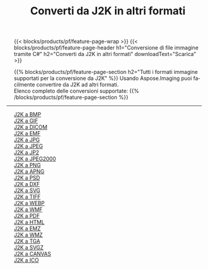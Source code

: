 ﻿---
title: Converti da J2K in altri formati 
weight: 3920
url: /it/net/conversion/from/j2k 
lang: it
langdirlevel: 2
locales: zh-hans,ja,it,ru,de,es,fr,nl,id,lt,pl,pt,vi,tr,ko,zh-hant,ar,hi,th,sv,cs,uk,he
description: Usando Aspose.Imaging puoi facilmente convertire da J2K ad altri formati
---

{{< blocks/products/pf/feature-page-wrap >}}
{{< blocks/products/pf/feature-page-header h1="Conversione di file immagine tramite C#" h2="Converti da J2K in altri formati" downloadText="Scarica" >}}


{{% blocks/products/pf/feature-page-section  h2="Tutti i formati immagine supportati per la conversione da J2K" %}}
Usando Aspose.Imaging puoi facilmente convertire da J2K ad altri formati.
<br/>
Elenco completo delle conversioni supportate:
{{% /blocks/products/pf/feature-page-section %}}
<div class="container-fluid productfamilypage bg-gray">
    <div class="convertypes bg-gray agp-content section">
        <div class="container">
		<hr style="margin-left:-20px;"/>
		<div class="row other-converters">
		    <div class='col-md-2 other-converter remove-lp remove-rp'><a href="/imaging/it/net/conversion/j2k-to-bmp" >J2K a BMP</a></div><div class='col-md-2 other-converter remove-lp remove-rp'><a href="/imaging/it/net/conversion/j2k-to-gif" >J2K a GIF</a></div><div class='col-md-2 other-converter remove-lp remove-rp'><a href="/imaging/it/net/conversion/j2k-to-dicom" >J2K a DICOM</a></div><div class='col-md-2 other-converter remove-lp remove-rp'><a href="/imaging/it/net/conversion/j2k-to-emf" >J2K a EMF</a></div><div class='col-md-2 other-converter remove-lp remove-rp'><a href="/imaging/it/net/conversion/j2k-to-jpg" >J2K a JPG</a></div><div class='col-md-2 other-converter remove-lp remove-rp'><a href="/imaging/it/net/conversion/j2k-to-jpeg" >J2K a JPEG</a></div><div class='col-md-2 other-converter remove-lp remove-rp'><a href="/imaging/it/net/conversion/j2k-to-jp2" >J2K a JP2</a></div><div class='col-md-2 other-converter remove-lp remove-rp'><a href="/imaging/it/net/conversion/j2k-to-jpeg2000" >J2K a JPEG2000</a></div><div class='col-md-2 other-converter remove-lp remove-rp'><a href="/imaging/it/net/conversion/j2k-to-png" >J2K a PNG</a></div><div class='col-md-2 other-converter remove-lp remove-rp'><a href="/imaging/it/net/conversion/j2k-to-apng" >J2K a APNG</a></div><div class='col-md-2 other-converter remove-lp remove-rp'><a href="/imaging/it/net/conversion/j2k-to-psd" >J2K a PSD</a></div><div class='col-md-2 other-converter remove-lp remove-rp'><a href="/imaging/it/net/conversion/j2k-to-dxf" >J2K a DXF</a></div><div class='col-md-2 other-converter remove-lp remove-rp'><a href="/imaging/it/net/conversion/j2k-to-svg" >J2K a SVG</a></div><div class='col-md-2 other-converter remove-lp remove-rp'><a href="/imaging/it/net/conversion/j2k-to-tiff" >J2K a TIFF</a></div><div class='col-md-2 other-converter remove-lp remove-rp'><a href="/imaging/it/net/conversion/j2k-to-webp" >J2K a WEBP</a></div><div class='col-md-2 other-converter remove-lp remove-rp'><a href="/imaging/it/net/conversion/j2k-to-wmf" >J2K a WMF</a></div><div class='col-md-2 other-converter remove-lp remove-rp'><a href="/imaging/it/net/conversion/j2k-to-pdf" >J2K a PDF</a></div><div class='col-md-2 other-converter remove-lp remove-rp'><a href="/imaging/it/net/conversion/j2k-to-html" >J2K a HTML</a></div><div class='col-md-2 other-converter remove-lp remove-rp'><a href="/imaging/it/net/conversion/j2k-to-emz" >J2K a EMZ</a></div><div class='col-md-2 other-converter remove-lp remove-rp'><a href="/imaging/it/net/conversion/j2k-to-wmz" >J2K a WMZ</a></div><div class='col-md-2 other-converter remove-lp remove-rp'><a href="/imaging/it/net/conversion/j2k-to-tga" >J2K a TGA</a></div><div class='col-md-2 other-converter remove-lp remove-rp'><a href="/imaging/it/net/conversion/j2k-to-svgz" >J2K a SVGZ</a></div><div class='col-md-2 other-converter remove-lp remove-rp'><a href="/imaging/it/net/conversion/j2k-to-canvas" >J2K a CANVAS</a></div><div class='col-md-2 other-converter remove-lp remove-rp'><a href="/imaging/it/net/conversion/j2k-to-ico" >J2K a ICO</a></div>
                </div>
        </div>
    </div>
</div>
<br/>

